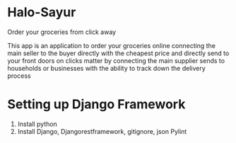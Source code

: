 # Halo-Sayur
Order your groceries from click away


This app is an application to order your groceries online connecting the main seller to the buyer directly with the cheapest price and directly send to your front doors on clicks matter by connecting the main supplier sends to households or businesses with the ability to track down the delivery process





# Setting up Django Framework

1. Install python
2. Install Django, Djangorestframework, gitignore, json Pylint
